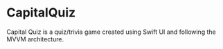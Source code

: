 # CapitalQuiz
Capital Quiz is a quiz/trivia game created using Swift UI and following the MVVM architecture. 
